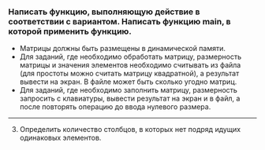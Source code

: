 ### Написать функцию, выполняющую действие в соответствии с вариантом. Написать функцию main, в которой применить функцию.

- Матрицы должны быть размещены в динамической памяти.
- Для заданий, где необходимо обработать матрицу, размерность матрицы и значения
элементов необходимо считывать из файла (для простоты можно считать матрицу
квадратной), а результат вывести на экран. В файле может быть сколько угодно матриц.
- Для заданий, где необходимо заполнить матрицу, размерность запросить с клавиатуры,
вывести результат на экран и в файл, а после повторять операцию до ввода нулевого
размера.

---

3. Определить количество столбцов, в которых нет подряд идущих одинаковых элементов.
